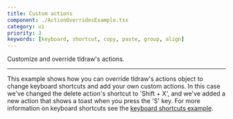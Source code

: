 ```yaml
---
title: Custom actions
component: ./ActionOverridesExample.tsx
category: ui
priority: 3
keywords: [keyboard, shortcut, copy, paste, group, align]
---
```


Customize and override tldraw's actions.

---

This example shows how you can override tldraw's actions object to change keyboard shortcuts and add your own custom actions. In this case we've changed the delete action's shortcut to 'Shift + X', and we've added a new action that shows a toast when you press the 'S' key. For more information on keyboard shortcuts see the [keyboard shortcuts example](https://tldraw.dev/examples/keyboard-shortcuts).
